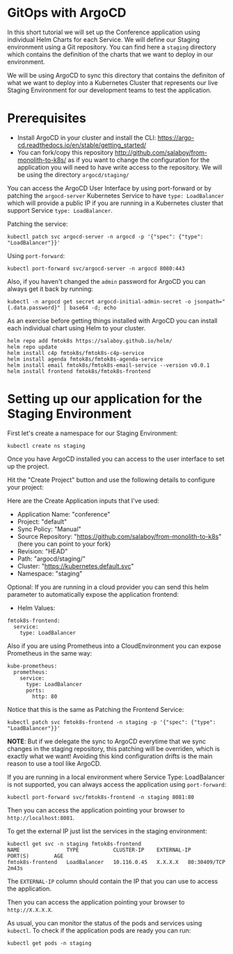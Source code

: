 # GitOps with ArgoCD

In this short tutorial we will set up the Conference application using individual Helm Charts for each Service. 
We will define our Staging environment using a Git repository. You can find here a `staging` directory which contains the definition of the 
charts that we want to deploy in our environment. 

We will be using ArgoCD to sync this directory that contains the definiton of what we want to deploy into a Kubernetes Cluster that represents our live Staging Environment for our 
development teams to test the application. 

# Prerequisites

- Install ArgoCD in your cluster and install the CLI: https://argo-cd.readthedocs.io/en/stable/getting_started/
- You can fork/copy this repository http://github.com/salaboy/from-monolith-to-k8s/ as if you want to change the configuration for the application you will need to have write access to the repository. We will be using the directory `argocd/staging/`


You can access the ArgoCD User Interface by using port-forward or by patching the `argocd-server` Kubernetes Service to have `type: LoadBalancer` which will provide a public IP if you are running in a Kubernetes cluster that support Service `type: LoadBalancer`. 

Patching the service:
```
kubectl patch svc argocd-server -n argocd -p '{"spec": {"type": "LoadBalancer"}}'
```

Using `port-forward`:

```
kubectl port-forward svc/argocd-server -n argocd 8080:443
```

Also, if you haven't changed the `admin` password for ArgoCD you can always get it back by running: 

```
kubectl -n argocd get secret argocd-initial-admin-secret -o jsonpath="{.data.password}" | base64 -d; echo
```

As an exercise before getting things installed with ArgoCD you can install each individual chart using Helm to your cluster.

```
helm repo add fmtok8s https://salaboy.github.io/helm/
helm repo update
helm install c4p fmtok8s/fmtok8s-c4p-service 
helm install agenda fmtok8s/fmtok8s-agenda-service
helm install email fmtok8s/fmtok8s-email-service --version v0.0.1
helm install frontend fmtok8s/fmtok8s-frontend
```


# Setting up our application for the Staging Environment

First let's create a namespace for our Staging Environment:

```
kubectl create ns staging
```

Once you have ArgoCD installed you can access to the user interface to set up the project. 

Hit the "Create Project" button and use the following details to configure your project: 

Here are the Create Application inputs that I've used: 
- Application Name: "conference"
- Project: "default"
- Sync Policy: "Manual"
- Source Repository: "https://github.com/salaboy/from-monolith-to-k8s" (here you can point to your fork)
- Revision: "HEAD"
- Path: "argocd/staging/"
- Cluster: "https://kubernetes.default.svc" 
- Namespace: "staging"

Optional: 
If you are running in a cloud provider you can send this helm parameter to automatically expose the application frontend: 
- Helm Values: 
```
fmtok8s-frontend:
  service:
    type: LoadBalancer
```

Also if you are using Prometheus into a CloudEnvironment you can expose Prometheus in the same way:

```
kube-prometheus:
  prometheus:
    service:
      type: LoadBalancer
      ports: 
        http: 80
```

Notice that this is the same as Patching the Frontend Service: 

```
kubectl patch svc fmtok8s-frontend -n staging -p '{"spec": {"type": "LoadBalancer"}}'
```

**NOTE**: But if we delegate the sync to ArgoCD everytime that we sync changes in the staging repository, this patching will be overriden, which is exactly what we want! Avoiding this kind configuration drifts is the main reason to use a tool like ArgoCD.

If you are running in a local environment where Service Type: LoadBalancer is not supported, you can always access the application using `port-forward`:

```
kubectl port-forward svc/fmtok8s-frontend -n staging 8081:80
```

Then you can access the application pointing your browser to `http://localhost:8081`.



To get the external IP just list the services in the staging environment:

```
kubectl get svc -n staging fmtok8s-frontend 
NAME               TYPE           CLUSTER-IP    EXTERNAL-IP      PORT(S)        AGE
fmtok8s-frontend   LoadBalancer   10.116.0.45   X.X.X.X   80:30409/TCP   2m43s
```
The `EXTERNAL-IP` column should contain the IP that you can use to access the application.

Then you can access the application pointing your browser to `http://X.X.X.X`.

As usual, you can monitor the status of the pods and services using `kubectl`. To check if the application pods are ready you can run: 

```
kubectl get pods -n staging
```


